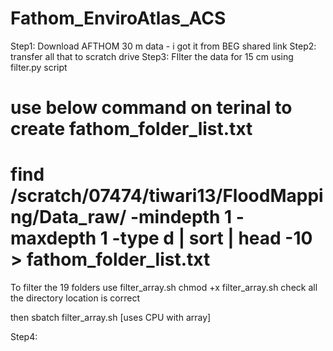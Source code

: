 # Fathom_EnviroAtlas_ACS

Step1: Download AFTHOM 30 m data - i got it from BEG shared link
Step2: transfer all that to scratch drive
Step3: FIlter the data for 15 cm using filter.py script
  
  # use below command on terinal to create fathom_folder_list.txt
  # find /scratch/07474/tiwari13/FloodMapping/Data_raw/ -mindepth 1 -maxdepth 1 -type d | sort | head -10 > fathom_folder_list.txt
  To filter the 19 folders use filter_array.sh
  chmod +x filter_array.sh
  check all the directory location is correct

  then sbatch filter_array.sh [uses CPU with array]
  
Step4:

